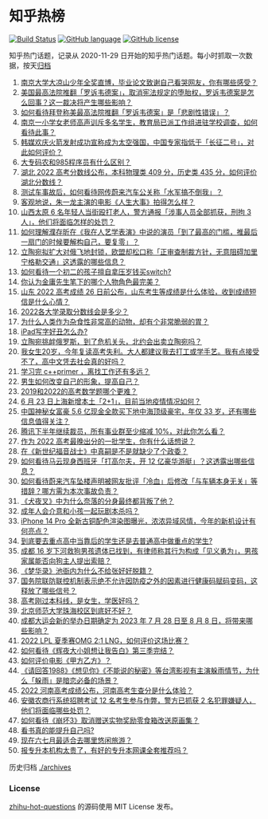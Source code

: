 # 知乎热榜
[![Build Status](https://github.com/ToWeLong/zhihu-hot-questions/workflows/CI/badge.svg)](https://github.com/ToWeLong/zhihu-hot-questions/actions)
[![GitHub language](https://img.shields.io/badge/language-golang-orange.svg)](https://golang.org/)
[![GitHub license](https://img.shields.io/github/license/ToWeLong/zhihu-hot-questions)](https://github.com/ToWeLong/zhihu-hot-questions/blob/main/LICENSE)

知乎热门话题，记录从 2020-11-29 日开始的知乎热门话题。每小时抓取一次数据，按天[归档](./archives)

<!-- BEGIN -->

1. [南京大学大凉山少年全奖直博，毕业论文致谢自己看哭网友，你有哪些感受？](https://www.zhihu.com/question/538443359)
1. [美国最高法院推翻「罗诉韦德案」，取消宪法规定的堕胎权，罗诉韦德案是怎么回事？这一裁决将产生哪些影响？](https://www.zhihu.com/question/539465390)
1. [如何看待拜登称美最高法院推翻「罗诉韦德案」是「悲剧性错误」？](https://www.zhihu.com/question/539543493)
1. [南京一小学女老师高声训斥多名学生，教育局已派工作组进驻学校调查，如何看待此事？](https://www.zhihu.com/question/539455965)
1. [韩媒欢庆火箭发射成功宣称成为太空强国，中国专家指低于「长征二号」，对此如何评价？](https://www.zhihu.com/question/539101765)
1. [大专码农和985程序员有什么区别？](https://www.zhihu.com/question/535226847)
1. [湖北 2022 高考分数线公布，本科物理类 409 分，历史类 435 分，如何评价湖北分数线？](https://www.zhihu.com/question/539342375)
1. [测试车事故后，如何看待网传蔚来汽车公关称「水军搞不倒我」？](https://www.zhihu.com/question/539373425)
1. [客观地说，朱一龙主演的电影《人生大事》拍得怎么样？](https://www.zhihu.com/question/538949989)
1. [山西太原 6 名年轻人当街殴打老人，警方通报「涉事人员全部抓获，刑拘 3 人」，他们将面临怎样的处罚？](https://www.zhihu.com/question/539595599)
1. [如何理解濮存昕在《我在人艺学表演》中说的演员「到了最高的门槛，推最后一扇门的时候要解构自己，要复零」？](https://www.zhihu.com/question/539293272)
1. [立陶宛拟扩大对俄飞地封锁，欧盟却松口称「正审查制裁方针，无意阻碍加里宁格勒交通」这透露的哪些信息？](https://www.zhihu.com/question/539391291)
1. [如何看待一个初二的孩子擅自拿压岁钱买switch?](https://www.zhihu.com/question/533209457)
1. [你认为金庸先生笔下的哪个人物角色最完美？](https://www.zhihu.com/question/535782463)
1. [山东 2022 高考成绩 26 日前公布，山东考生等成绩是什么体验，收到成绩短信是什么心情？](https://www.zhihu.com/question/539292902)
1. [2022各大学录取分数线会是多少？](https://www.zhihu.com/question/539141688)
1. [为什么人类作为杂食性非常高的动物，却有个非常脆弱的胃？](https://www.zhihu.com/question/403519563)
1. [iPad写字好丑怎么办?](https://www.zhihu.com/question/419914409)
1. [立陶宛挑衅俄罗斯，到了危机关头，北约会出卖立陶宛吗？](https://www.zhihu.com/question/539198966)
1. [我女生20岁，今年复读高考失利。大人都建议我去打工或学手艺。我有点接受不了，高中文凭去社会真的好吗？](https://www.zhihu.com/question/539431729)
1. [学习完 c++primer ，离找工作还有多远？](https://www.zhihu.com/question/387856198)
1. [男生如何改变自己的形象，提高自己？](https://www.zhihu.com/question/62381279)
1. [2019和2022的高考数学题哪个更难？](https://www.zhihu.com/question/536945287)
1. [6 月 23 日上海新增本土「2+1」，目前当地疫情情况如何？](https://www.zhihu.com/question/539269613)
1. [中国神秘女富豪 5.6 亿现金全款买下地中海顶级豪宅，年仅 33 岁，还有哪些信息值得关注？](https://www.zhihu.com/question/539195242)
1. [腾讯下半年继续裁员，所有事业群至少缩减 10%，对此你怎么看？](https://www.zhihu.com/question/539240879)
1. [作为 2022 高考最晚出分的一批学生，你有什么话想说？](https://www.zhihu.com/question/539369531)
1. [在《新世纪福音战士》中真嗣是不是就缺少了个政委？](https://www.zhihu.com/question/426318212)
1. [如何看待马云现身西班牙「打高尔夫，开 12 亿豪华游艇」？这透露出哪些信息？](https://www.zhihu.com/question/539320310)
1. [如何看待蔚来汽车坠楼声明被网友批评「冷血」后修改「与车辆本身无关」等措辞？哪方需为本次事故负责？](https://www.zhihu.com/question/539407850)
1. [《犬夜叉》中为什么奈落的分身最终都背叛了他？](https://www.zhihu.com/question/24793460)
1. [成年人会介意和小孩一起玩剧本杀吗？](https://www.zhihu.com/question/470859220)
1. [iPhone 14 Pro 全新古铜配色渲染图曝光，浓浓异域风情，今年的新机设计有何亮点？](https://www.zhihu.com/question/539100731)
1. [到底要去重点高中当靠后的学生还是去普通高中做重点的学生?](https://www.zhihu.com/question/539470049)
1. [成都  16 岁下河救狗男孩遗体已找到，有律师称其行为构成「见义勇为」，男孩家属能否向狗主人提出索赔？](https://www.zhihu.com/question/539101931)
1. [《梦华录》池衙内为什么不给张好好脱籍？](https://www.zhihu.com/question/538222241)
1. [国务院联防联控机制表示绝不允许因防疫之外的因素进行健康码赋码变码，这释放了哪些信号？](https://www.zhihu.com/question/539371367)
1. [高考刚过本科线，是女生，学医好吗？](https://www.zhihu.com/question/539468251)
1. [北京师范大学珠海校区到底好不好？](https://www.zhihu.com/question/336246977)
1. [成都大运会新的举办日期确定为 2023 年 7 月 28 日至 8 月 8 日，将带来哪些影响？](https://www.zhihu.com/question/539550762)
1. [2022 LPL 夏季赛OMG 2:1 LNG，如何评价这场比赛？](https://www.zhihu.com/question/539375958)
1. [如何看待《辉夜大小姐想让我告白》第三季完结？](https://www.zhihu.com/question/539507826)
1. [如何评价电影《甲方乙方》？](https://www.zhihu.com/question/57099570)
1. [《请回答1988》《想见你》《不能说的秘密》等台湾影视有主演躲雨情节，为什么「躲雨」是暗恋必备的场景？](https://www.zhihu.com/question/537846419)
1. [2022 河南高考成绩公布，河南高考生查分是什么体验？](https://www.zhihu.com/question/539546684)
1. [安徽农商行系统招聘考试 12 名考生参与作弊，警方已抓获 2 名犯罪嫌疑人，他们将面临哪些处罚？](https://www.zhihu.com/question/539582332)
1. [如何看待《崩坏3》取消赠送实物奖励零食箱改送原画集？](https://www.zhihu.com/question/539328823)
1. [看书真的能提升自己吗?](https://www.zhihu.com/question/535681676)
1. [现在六七月最适合去哪里悠闲旅游？](https://www.zhihu.com/question/538243829)
1. [报专升本机构太贵了，有好的专升本网课全套推荐吗？](https://www.zhihu.com/question/482428107)

<!-- END -->

历史归档 [./archives](./archives)


### License
[zhihu-hot-questions](https://github.com/towelong/zhihu-hot-questions) 的源码使用 MIT License 发布。